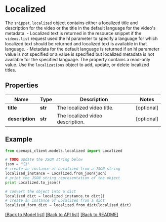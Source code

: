# Localized

The `snippet.localized` object contains either a localized title and description for the video or the title in the default language for the video's metadata. - Localized text is returned in the resource snippet if the `videos.list` request used the hl parameter to specify a language for which localized text should be returned and localized text is available in that language. - Metadata for the default language is returned if an hl parameter value is not specified or a value is specified but localized metadata is not available for the specified language. The property contains a read-only value. Use the `localizations` object to add, update, or delete localized titles.

## Properties
Name | Type | Description | Notes
------------ | ------------- | ------------- | -------------
**title** | **str** | The localized video title. | [optional]
**description** | **str** | The localized video description. | [optional]

## Example

```python
from openapi_client.models.localized import Localized

# TODO update the JSON string below
json = "{}"
# create an instance of Localized from a JSON string
localized_instance = Localized.from_json(json)
# print the JSON string representation of the object
print Localized.to_json()

# convert the object into a dict
localized_dict = localized_instance.to_dict()
# create an instance of Localized from a dict
localized_form_dict = localized.from_dict(localized_dict)
```
[[Back to Model list]](../README.md#documentation-for-models) [[Back to API list]](../README.md#documentation-for-api-endpoints) [[Back to README]](../README.md)
